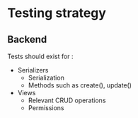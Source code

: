 Testing strategy
=======================

Backend
-------------

Tests should exist for :
* Serializers
    * Serialization
    * Methods such as create(), update()
* Views
    * Relevant CRUD operations
    * Permissions
